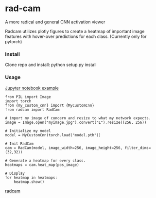 # rad-cam
A more radical and general CNN activation viewer

Radcam utilizes plotly figures to create a heatmap
of important image features with hover-over predictions
for each class. (Currently only for pytorch)


### Install
Clone repo and install:
  python setup.py install

### Usage
[Jupyter notebook example](https://github.com/pdoyle5000/pneumonia/blob/master/classifier/Inference.ipynb)

```
from PIL import Image
import torch
from {my_custom_cnn} import {MyCustomCnn}
from radcam import RadCam

# import my image of concern and resize to what my network expects.
image = Image.open("myimage.jpg").convert("L").resize((256, 256))

# Initialize my model
model = MyCustomCnn(torch.load("model.pth"))

# Init RadCam
cam = RadCam(model, image_width=256, image_height=256, filter_dims=(32,32))

# Generate a heatmap for every class.
heatmaps = cam.heat_map(pos_image)

# Display
for heatmap in heatmaps:
    heatmap.show()
```

[radcam](radcam.png)
